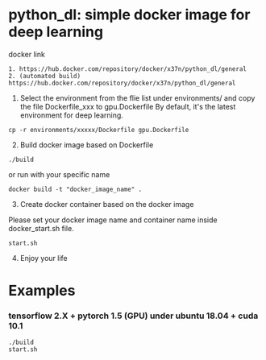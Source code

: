 # python_dl: simple docker image for deep learning

docker link
```
1. https://hub.docker.com/repository/docker/x37n/python_dl/general
2. (automated build) https://hub.docker.com/repository/docker/x37n/python_dl/general
```

1. Select the environment from the flie list under environments/ and copy the file Dockerfile_xxx to gpu.Dockerfile
By default, it's the latest environment for deep learning.
```shell
cp -r environments/xxxxx/Dockerfile gpu.Dockerfile
```

2. Build docker image based on Dockerfile

```shell
./build
```

or run with your specific name

```shell
docker build -t "docker_image_name" .
```

3. Create docker container based on the docker image

Please set your docker image name and container name inside docker_start.sh file.

```shell
start.sh
```

4. Enjoy your life

# Examples
### tensorflow 2.X + pytorch 1.5 (GPU) under ubuntu 18.04 + cuda 10.1

```shell
./build
start.sh
```
